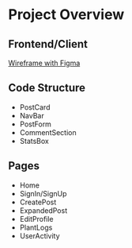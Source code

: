 # Project Overview


## Frontend/Client
[Wireframe with Figma](https://www.figma.com/proto/CmIghaJqtwueHUzS7WTfpB/dead-plant-society-wireframe?node-id=14-359&t=kMpSE8qtOruoIAtG-1)

## Code Structure
- PostCard
- NavBar
- PostForm
- CommentSection
- StatsBox

## Pages
- Home
- SignIn/SignUp
- CreatePost
- ExpandedPost
- EditProfile
- PlantLogs
- UserActivity
